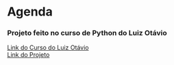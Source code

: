 <h1>Agenda</h1>
<h3>Projeto feito no curso de Python do Luiz Otávio</h3>

<a href="https://www.udemy.com/share/101ufc3@P0k4GpUGqLyiPgjwbMHORVY8rEKQQXM7rZrOYroo9JxxshoIvKS5NYWl07CphMBe9w==/">Link do Curso do Luiz Otávio</a><br>
<a href="https://agenda-projeto.fabiols.com.br/">Link do Projeto</a>
